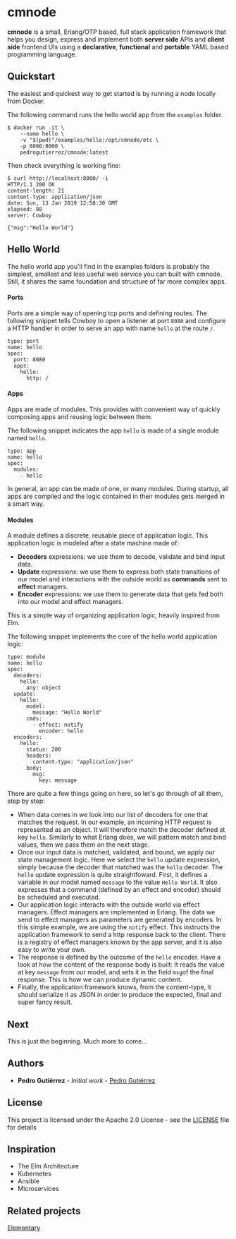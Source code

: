 # cmnode

**cmnode** is a small, Erlang/OTP based, full stack application framework that helps you design, express and implement both **server side** APIs and **client side** frontend UIs using a **declarative**, **functional** and **portable** YAML based programming language.



## Quickstart

The easiest and quickest way to get started is by running a node locally from Docker. 

The following command runs the hello world app from the ``examples`` folder. 

```
$ docker run -it \
    --name hello \
    -v "$(pwd)"/examples/hello:/opt/cmnode/etc \
    -p 8000:8000 \
    pedrogutierrez/cmnode:latest
```

Then check everything is working fine:

```
$ curl http://localhost:8000/ -i
HTTP/1.1 200 OK
content-length: 21
content-type: application/json
date: Sun, 13 Jan 2019 12:58:30 GMT
elapsed: 88
server: Cowboy

{"msg":"Hello World"}
```



## Hello World

The hello world app you'll find in the examples folders is probably the simplest, smallest and less useful web service you can built with cmnode. Still, it shares the same foundation and structure of far more complex apps.

#### Ports

Ports are a simple way of opening tcp ports and defining routes. The following snippet tells Cowboy to open a listener at port `8080` and configure a HTTP handler in order to serve an app with name ``hello`` at the route  `/`.

```
type: port
name: hello
spec:
  port: 8080
  apps:
    hello:
	  http: /
```

#### Apps

Apps are made of modules. This provides with convenient way of quickly composing apps and reusing logic between them. 

The following snippet indicates the app ```hello``` is made of a single module named ```hello```. 

```
type: app
name: hello
spec:
  modules:
    - hello
```

In general, an app can be made of one, or many modules. During startup, all apps are compiled and the logic contained in their modules gets merged in a smart way.

#### Modules

A module defines a discrete, reusable piece of application logic. This application logic is modeled after a state machine made of:

- **Decoders** expressions: we use them to decode, validate and bind input data.
- **Update** expressions: we use them to express both state transitions of our model and interactions with the outside world as **commands** sent to **effect** managers.
- **Encoder** expressions: we use them to generate data that gets fed both into our model and effect managers.

This is a simple way of organizing application logic, heavily inspired from Elm.

The following snippet implements the core of the hello world application logic:

```
type: module
name: hello
spec:
  decoders:
    hello:
      any: object
  update:
    hello:
      model:
        message: "Hello World"
      cmds:
        - effect: notify
          encoder: hello
  encoders:
    hello:
      status: 200
      headers:
        content-type: "application/json"
      body:
        msg:
          key: message
```

There are quite a few things going on here, so let's go through of all them, step by step:

- When data comes in we look into our list of decoders for one that matches the request. In our example, an incoming HTTP request is represented as an object. It will therefore match the decoder defined at key ```hello```. Similarly to what Erlang does, we will pattern match and bind values, then we pass them on the next stage.
- Once our input data is matched, validated, and bound, we apply our state management logic. Here we select the ```hello``` update expression, simply because the decoder that matched was the ```hello``` decoder. The ```hello``` update expression is quite straightfoward. First, it defines a variable in our model named ```message``` to the value ```Hello World```. It also expresses that a command (defined by an effect and encoder) should be scheduled and executed.
- Our application logic interacts with the outside world via effect managers. Effect managers are implemented in Erlang. The data we send to effect managers as parameters are generated by encoders. In this simple example, we are using the ```notify``` effect.  This instructs the application framework to send a http response back to the client. There is a registry of effect managers known by the app server, and it is also easy to write your own.
- The response is defined by the outcome of the ``hello`` encoder. Have a look at how the content of the response body is built: It reads the value at key `message` from our model, and sets it in the field ``msg``of the final response. This is how we can produce dynamic content.
- Finally, the application framework knows, from the content-type, it should serialize it as JSON in order to produce the expected, final and super fancy result.

## Next

This is just the beginning. Much more to come...

## Authors

* **Pedro Gutiérrez** - *Initial work* - [Pedro Gutiérrez](https://github.com/pedro-gutierrez)

## License

This project is licensed under the Apache 2.0 License - see the [LICENSE](LICENSE) file for details

## Inspiration

* The Elm Architecture
* Kubernetes
* Ansible
* Microservices


## Related projects

[Elementary](https://github.com/pedro-gutierrez/elementary)

